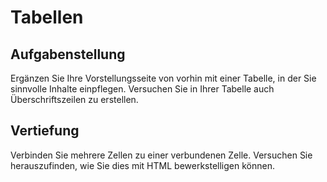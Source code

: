 # Tabellen

## Aufgabenstellung

Ergänzen Sie Ihre Vorstellungsseite von vorhin mit einer Tabelle, in der Sie sinnvolle Inhalte einpflegen.
Versuchen Sie in Ihrer Tabelle auch Überschriftszeilen zu erstellen.

## Vertiefung

Verbinden Sie mehrere Zellen zu einer verbundenen Zelle. Versuchen Sie herauszufinden, wie Sie dies mit HTML bewerkstelligen können.